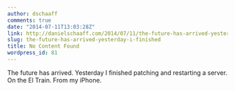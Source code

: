 ```yaml
---
author: dschaaff
comments: true
date: "2014-07-11T13:03:28Z"
link: http://danielschaaff.com/2014/07/11/the-future-has-arrived-yesterday-i-finished/
slug: the-future-has-arrived-yesterday-i-finished
title: No Content Found
wordpress_id: 81
---
```


The future has arrived. Yesterday I finished patching and restarting a server. On the El Train. From my iPhone.

